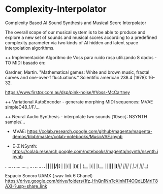# Complexity-Interpolator

Complexity Based AI Sound Synthesis and Musical Score Interpolator

The overall scope of our musical system is to be able to produce and explore a new set of sounds
and musical scores according to a predefined complexity parameter via two kinds of AI hidden and
latent space interpolation algorithms.

++ Implementación Algoritmo de Voss para ruido rosa utilizando 8 dados - TO MIDI basado en: 

Gardner, Martin. "Mathematical games: White and brown music, fractal curves and one-over-f fluctuations." Scientific american 238.4 (1978): 16-32.

https://www.firstpr.com.au/dsp/pink-noise/#Voss-McCartney


++ Variational AutoEncoder - generate morphing MIDI sequences: MVAE simpleC48_1/F/...

++ Neural Audio Synthesis - interpolate two sounds [10sec]: NSYNTH sample/...

* MVAE: https://colab.research.google.com/github/magenta/magenta-demos/blob/master/colab-notebooks/MusicVAE.ipynb

* E-Z NSynth: https://colab.research.google.com/notebooks/magenta/nsynth/nsynth.ipynb

.  ..__..  ..___.__..  ..__..__ .___._. __..  ..__. __.
|__||  ||\/|[__ |  ||\/||  |[__)[__  | (__ |\/||  |(__ 
|  ||__||  |[___|__||  ||__||  \|   _|_.__)|  ||__|.__)

Espacio Sonoro UAMX (.wav link 6 Chanel)
https://drive.google.com/drive/folders/1fz_HhQn1NnTcXlnMT4OQdLBMriT8AXI-?usp=share_link
